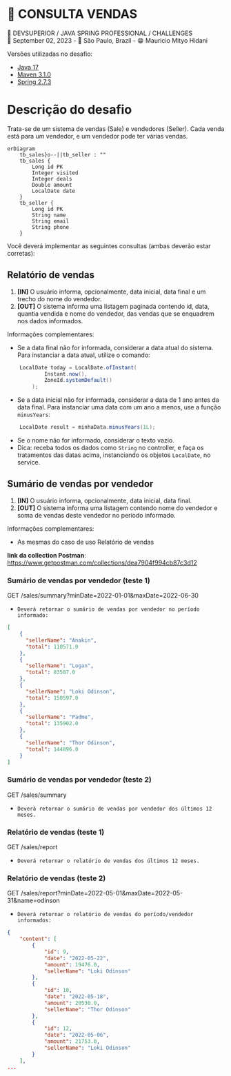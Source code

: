 # 📝 CONSULTA VENDAS
📍 DEVSUPERIOR / JAVA SPRING PROFESSIONAL / CHALLENGES<br>
📅 September 02, 2023 - 🚩 São Paulo, Brazil - 😁 Mauricio Mityo Hidani<br>

Versões utilizadas no desafio:

- [Java 17](https://docs.aws.amazon.com/corretto/latest/corretto-17-ug/what-is-corretto-17.html)
- [Maven 3.1.0](https://maven.apache.org/docs/3.1.0/release-notes.html)
- [Spring 2.7.3](https://docs.spring.io/spring-boot/docs/2.7.3/reference/html/)


# Descrição do desafio

Trata-se de um sistema de vendas (Sale) e vendedores (Seller). Cada venda está para um vendedor, e um vendedor pode ter várias vendas.

```mermaid
erDiagram
    tb_sales}o--||tb_seller : ""
    tb_sales {
        Long id PK
        Integer visited 
        Integer deals 
        Double amount 
        LocalDate date 
    }
    tb_seller {
        Long id PK 
        String name 
        String email 
        String phone 
    }
```

Você deverá implementar as seguintes consultas (ambas deverão estar corretas):


## Relatório de vendas

1. **[IN]** O usuário informa, opcionalmente, data inicial, data final e um trecho do nome do vendedor.
2. **[OUT]** O sistema informa uma listagem paginada contendo id, data, quantia vendida e nome do vendedor, das vendas que se enquadrem nos dados informados.

Informações complementares:

- Se a data final não for informada, considerar a data atual do sistema. Para instanciar a data atual, utilize o comando:

```java
    LocalDate today = LocalDate.ofInstant(
            Instant.now(), 
            ZoneId.systemDefault()
        );
```

- Se a data inicial não for informada, considerar a data de 1 ano antes da data final. Para instanciar uma data com um ano a menos, use a função `minusYears`:

```java
    LocalDate result = minhaData.minusYears(1L);
```

- Se o nome não for informado, considerar o texto vazio.
- Dica: receba todos os dados como `String` no controller, e faça os tratamentos das datas acima, instanciando os objetos `LocalDate`, no service.


## Sumário de vendas por vendedor

1. **[IN]** O usuário informa, opcionalmente, data inicial, data final.
2. **[OUT]** O sistema informa uma listagem contendo nome do vendedor e soma de vendas deste vendedor no período informado.

Informações complementares:

- As mesmas do caso de uso Relatório de vendas

**link da collection Postman**: https://www.getpostman.com/collections/dea7904f994cb87c3d12


### Sumário de vendas por vendedor (teste 1)
GET /sales/summary?minDate=2022-01-01&maxDate=2022-06-30
* `Deverá retornar o sumário de vendas por vendedor no período informado:`
```json
[
    {
      "sellerName": "Anakin",
      "total": 110571.0
    },
    {
      "sellerName": "Logan",
      "total": 83587.0
    },
    {
      "sellerName": "Loki Odinson",
      "total": 150597.0
    },
    {
      "sellerName": "Padme",
      "total": 135902.0
    },
    {
      "sellerName": "Thor Odinson",
      "total": 144896.0
    }
]
```


### Sumário de vendas por vendedor (teste 2)
GET /sales/summary
* `Deverá retornar o sumário de vendas por vendedor dos últimos 12 meses.`


### Relatório de vendas (teste 1)
GET /sales/report
* `Deverá retornar o relatório de vendas dos últimos 12 meses.`

### Relatório de vendas (teste 2)
GET /sales/report?minDate=2022-05-01&maxDate=2022-05-31&name=odinson
* `Deverá retornar o relatório de vendas do período/vendedor informados:`

```json
{
    "content": [
        {
            "id": 9,
            "date": "2022-05-22",
            "amount": 19476.0,
            "sellerName": "Loki Odinson"
        },
        {
            "id": 10,
            "date": "2022-05-18",
            "amount": 20530.0,
            "sellerName": "Thor Odinson"
        },
        {
            "id": 12,
            "date": "2022-05-06",
            "amount": 21753.0,
            "sellerName": "Loki Odinson"
        }
    ],
...
```
